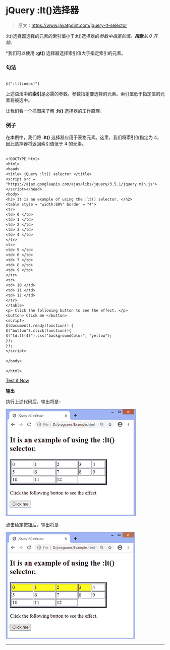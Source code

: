 # jQuery :lt()选择器

> 原文：<https://www.javatpoint.com/jquery-lt-selector>

:lt()选择器选择的元素的索引值小于:lt()选择器的*参数中指定的值。**指数**从 0 开始。*

 *我们可以使用 **:gt()** 选择器选择索引值大于指定索引的元素。

### 句法

```

$(":lt(index)")

```

上述语法中的**索引**是必需的参数。参数指定要选择的元素。索引值低于指定值的元素将被选中。

让我们看一个插图来了解 **:lt()** 选择器的工作原理。

### 例子

在本例中，我们将 **:lt()** 选择器应用于表格元素。这里，我们将索引值指定为 4，因此选择器将返回索引值低于 4 的元素。

```

<!DOCTYPE html>
<html>
<head>
<title> jQuery :lt() selector </title>
<script src = "https://ajax.googleapis.com/ajax/libs/jquery/3.5.1/jquery.min.js"></script></head>
<body>
<h2> It is an example of using the :lt() selector. </h2>
<table style = "width:80%" border = "4">
<tr>
<td> 0 </td>
<td> 1 </td>
<td> 2 </td>
<td> 3 </td>
<td> 4 </td>
</tr>
<tr>
<td> 5 </td>
<td> 6 </td>
<td> 7 </td>
<td> 8 </td>
<td> 9 </td>
</tr>
<tr>
<td> 10 </td>
<td> 11 </td>
<td> 12 </td>
</tr>
</table>
<p> Click the following button to see the effect. </p>
<button> Click me </button>
<script>
$(document).ready(function() {
$("button").click(function(){
$("td:lt(4)").css("backgroundColor", "yellow");
});
});
</script>

</body>

</html>

```

[Test it Now](https://www.javatpoint.com/oprweb/test.jsp?filename=jquery-lt-selector1)

**输出**

执行上述代码后，输出将是-

![jQuery :lt() selector](img/d2a576c6e606636bdaaf9926eb4138ec.png)

点击给定按钮后，输出将是-

![jQuery :lt() selector](img/b6df084fc60a59522b587f9a8097231c.png)

* * **